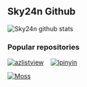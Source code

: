## Sky24n Github

![Sky24n github stats](https://github-readme-stats.vercel.app/api?username=Sky24n&show_icons=true&theme=dracula)

### Popular repositories

[![azlistview](https://github-readme-stats.vercel.app/api/pin/?username=flutterchina&repo=azlistview)](https://github.com/flutterchina/azlistview)&nbsp;&nbsp;&nbsp;&nbsp;[![lpinyin](https://github-readme-stats.vercel.app/api/pin/?username=flutterchina&repo=lpinyin)](https://github.com/flutterchina/lpinyin)  
  
[![Moss](https://github-readme-stats.vercel.app/api/pin/?username=Sky24n&repo=Moss)](https://github.com/Sky24n/Moss)
